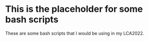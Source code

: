 # This is the placeholder for some bash scripts
These are some bash scripts that I would be using in my LCA2022.
